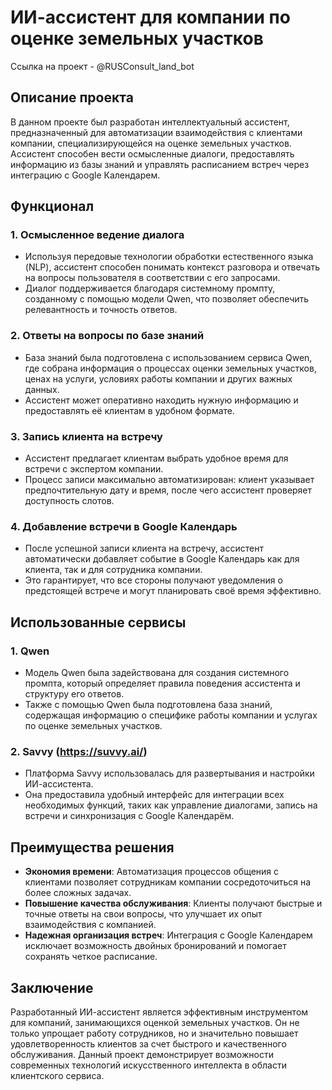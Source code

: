 # ИИ-ассистент для компании по оценке земельных участков

Ссылка на проект  - @RUSConsult_land_bot



## Описание проекта

В данном проекте был разработан интеллектуальный ассистент, предназначенный для автоматизации взаимодействия с клиентами компании, специализирующейся на оценке земельных участков. Ассистент способен вести осмысленные диалоги, предоставлять информацию из базы знаний и управлять расписанием встреч через интеграцию с Google Календарем.

## Функционал

### 1. **Осмысленное ведение диалога**
   - Используя передовые технологии обработки естественного языка (NLP), ассистент способен понимать контекст разговора и отвечать на вопросы пользователя в соответствии с его запросами.
   - Диалог поддерживается благодаря системному промпту, созданному с помощью модели Qwen, что позволяет обеспечить релевантность и точность ответов.

### 2. **Ответы на вопросы по базе знаний**
   - База знаний была подготовлена с использованием сервиса Qwen, где собрана информация о процессах оценки земельных участков, ценах на услуги, условиях работы компании и других важных данных.
   - Ассистент может оперативно находить нужную информацию и предоставлять её клиентам в удобном формате.

### 3. **Запись клиента на встречу**
   - Ассистент предлагает клиентам выбрать удобное время для встречи с экспертом компании.
   - Процесс записи максимально автоматизирован: клиент указывает предпочтительную дату и время, после чего ассистент проверяет доступность слотов.

### 4. **Добавление встречи в Google Календарь**
   - После успешной записи клиента на встречу, ассистент автоматически добавляет событие в Google Календарь как для клиента, так и для сотрудника компании.
   - Это гарантирует, что все стороны получают уведомления о предстоящей встрече и могут планировать своё время эффективно.

## Использованные сервисы

### 1. **Qwen**
   - Модель Qwen была задействована для создания системного промпта, который определяет правила поведения ассистента и структуру его ответов.
   - Также с помощью Qwen была подготовлена база знаний, содержащая информацию о специфике работы компании и услугах по оценке земельных участков.

### 2. **Savvy (https://suvvy.ai/)**
   - Платформа Savvy использовалась для развертывания и настройки ИИ-ассистента.
   - Она предоставила удобный интерфейс для интеграции всех необходимых функций, таких как управление диалогами, запись на встречи и синхронизация с Google Календарём.

## Преимущества решения

- **Экономия времени**: Автоматизация процессов общения с клиентами позволяет сотрудникам компании сосредоточиться на более сложных задачах.
- **Повышение качества обслуживания**: Клиенты получают быстрые и точные ответы на свои вопросы, что улучшает их опыт взаимодействия с компанией.
- **Надежная организация встреч**: Интеграция с Google Календарем исключает возможность двойных бронирований и помогает сохранять четкое расписание.

## Заключение

Разработанный ИИ-ассистент является эффективным инструментом для компаний, занимающихся оценкой земельных участков. Он не только упрощает работу сотрудников, но и значительно повышает удовлетворенность клиентов за счет быстрого и качественного обслуживания. Данный проект демонстрирует возможности современных технологий искусственного интеллекта в области клиентского сервиса.
